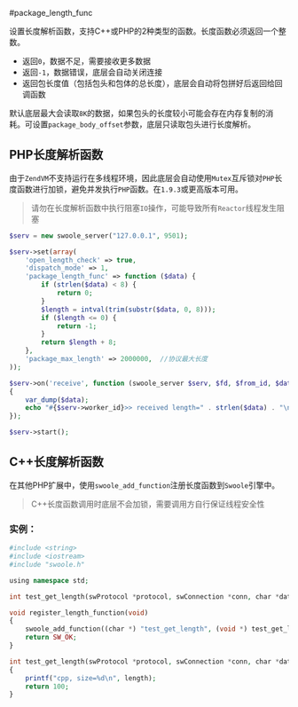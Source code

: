#package_length_func

设置长度解析函数，支持C++或PHP的2种类型的函数。长度函数必须返回一个整数。

* 返回`0`，数据不足，需要接收更多数据
* 返回`-1`，数据错误，底层会自动关闭连接
* 返回包长度值（包括包头和包体的总长度），底层会自动将包拼好后返回给回调函数

默认底层最大会读取`8K`的数据，如果包头的长度较小可能会存在内存复制的消耗。可设置`package_body_offset`参数，底层只读取包头进行长度解析。

PHP长度解析函数
----
由于`ZendVM`不支持运行在多线程环境，因此底层会自动使用`Mutex`互斥锁对`PHP`长度函数进行加锁，避免并发执行`PHP`函数。在`1.9.3`或更高版本可用。

> 请勿在长度解析函数中执行阻塞`IO`操作，可能导致所有`Reactor`线程发生阻塞

```php
$serv = new swoole_server("127.0.0.1", 9501);

$serv->set(array(
    'open_length_check' => true,
    'dispatch_mode' => 1,
    'package_length_func' => function ($data) {
        if (strlen($data) < 8) {
            return 0;
        }
        $length = intval(trim(substr($data, 0, 8)));
        if ($length <= 0) {
            return -1;
        }
        return $length + 8;
    },
    'package_max_length' => 2000000,  //协议最大长度
));

$serv->on('receive', function (swoole_server $serv, $fd, $from_id, $data)
{
    var_dump($data);
    echo "#{$serv->worker_id}>> received length=" . strlen($data) . "\n";
});

$serv->start();
```

C++长度解析函数
----
在其他PHP扩展中，使用`swoole_add_function`注册长度函数到`Swoole`引擎中。

> C++长度函数调用时底层不会加锁，需要调用方自行保证线程安全性

### 实例：
```php
#include <string>
#include <iostream>
#include "swoole.h"

using namespace std;

int test_get_length(swProtocol *protocol, swConnection *conn, char *data, uint32_t length);

void register_length_function(void)
{
    swoole_add_function((char *) "test_get_length", (void *) test_get_length);
    return SW_OK;
}

int test_get_length(swProtocol *protocol, swConnection *conn, char *data, uint32_t length)
{
    printf("cpp, size=%d\n", length);
    return 100;
}
```